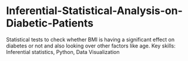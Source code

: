 # Inferential-Statistical-Analysis-on-Diabetic-Patients
Statistical tests to check whether BMI is having a significant effect on diabetes or not and also looking over other factors like age. Key skills: Inferential statistics, Python, Data Visualization
